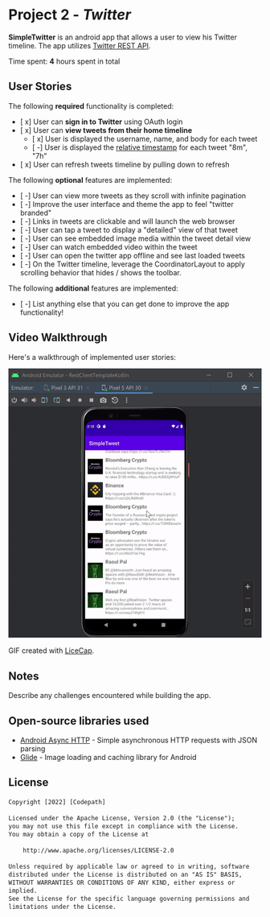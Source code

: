 # Project 2 - *Twitter*

**SimpleTwitter** is an android app that allows a user to view his Twitter timeline. The app utilizes [Twitter REST API](https://dev.twitter.com/rest/public).

Time spent: **4** hours spent in total

## User Stories

The following **required** functionality is completed:

- [ x] User can **sign in to Twitter** using OAuth login
- [ x]	User can **view tweets from their home timeline**
  - [ x] User is displayed the username, name, and body for each tweet
  - [ -] User is displayed the [relative timestamp](https://gist.github.com/nesquena/f786232f5ef72f6e10a7) for each tweet "8m", "7h"
- [ x] User can refresh tweets timeline by pulling down to refresh

The following **optional** features are implemented:

- [ -] User can view more tweets as they scroll with infinite pagination
- [ -] Improve the user interface and theme the app to feel "twitter branded"
- [ -] Links in tweets are clickable and will launch the web browser
- [ -] User can tap a tweet to display a "detailed" view of that tweet
- [ -] User can see embedded image media within the tweet detail view
- [ -] User can watch embedded video within the tweet
- [ -] User can open the twitter app offline and see last loaded tweets
- [ -] On the Twitter timeline, leverage the CoordinatorLayout to apply scrolling behavior that hides / shows the toolbar.

The following **additional** features are implemented:

- [ -] List anything else that you can get done to improve the app functionality!

## Video Walkthrough

Here's a walkthrough of implemented user stories:

<img src='https://github.com/hassan-ibra/SimpleTwitter/blob/master/ezgif.com-gif-maker%20(3).gif' title='SimpleTwitter' width='' alt='Video Walkthrough' />

GIF created with [LiceCap](http://www.cockos.com/licecap/).

## Notes

Describe any challenges encountered while building the app.

## Open-source libraries used

- [Android Async HTTP](https://github.com/codepath/CPAsyncHttpClient) - Simple asynchronous HTTP requests with JSON parsing
- [Glide](https://github.com/bumptech/glide) - Image loading and caching library for Android

## License

    Copyright [2022] [Codepath]

    Licensed under the Apache License, Version 2.0 (the "License");
    you may not use this file except in compliance with the License.
    You may obtain a copy of the License at

        http://www.apache.org/licenses/LICENSE-2.0

    Unless required by applicable law or agreed to in writing, software
    distributed under the License is distributed on an "AS IS" BASIS,
    WITHOUT WARRANTIES OR CONDITIONS OF ANY KIND, either express or implied.
    See the License for the specific language governing permissions and
    limitations under the License.
